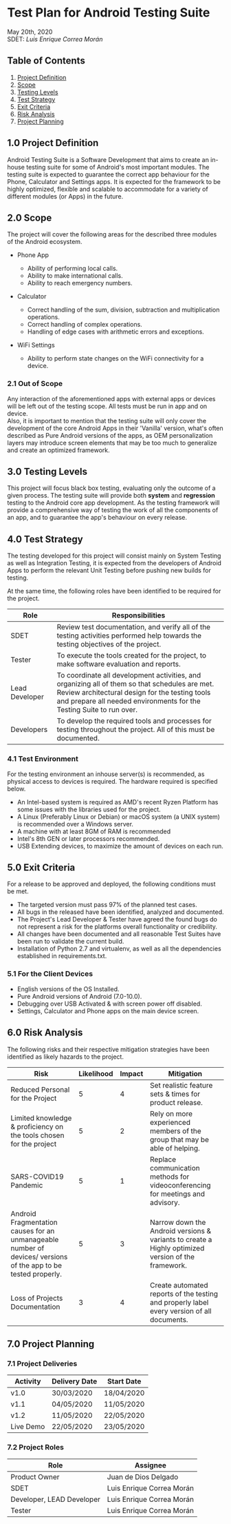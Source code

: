 # Test Plan for Android Testing Suite
May 20th, 2020  
SDET: *Luis Enrique Correa Morán*

## Table of Contents
1. [Project Definition](#10-project-definition)
2. [Scope](#20-scope)
3. [Testing Levels](#30-testing-levels)
4. [Test Strategy](#40-test-strategy)
5. [Exit Criteria](#50-exit-criteria)
6. [Risk Analysis](#60-risk-analysis)
7. [Project Planning](#70-project-planning)

## 1.0 Project Definition
Android Testing Suite is a Software Development that aims to create an in-house testing suite for some of Android's most important modules.
The testing suite is expected to guarantee the correct app behaviour for the Phone, Calculator and Settings apps. It is expected for the framework to be highly optimized, flexible and scalable to accommodate for a variety of different modules (or Apps) in the future.

## 2.0 Scope
The project will cover the following areas for the described three modules of the Android ecosystem.

* Phone App  
    * Ability of performing local calls.  
    * Ability to make international calls.  
    * Ability to reach emergency numbers.  
* Calculator  
    * Correct handling of the sum, division, subtraction and multiplication operations.  
    * Correct handling of complex operations.  
    * Handling of edge cases with arithmetic errors and exceptions.  
    
* WiFi Settings  
    * Ability to perform state changes on the WiFi connectivity for a device.  

### 2.1 Out of Scope
Any interaction of the aforementioned apps with external apps or devices will be left out of the testing scope. All tests must be run in app and on device.  
Also, it is important to mention that the testing suite will only cover the development of the core Android Apps in 
their 'Vanilla' version, what's often described as Pure Android versions of the apps, as OEM personalization layers may introduce screen elements that may be too 
much to generalize and create an optimized framework.

## 3.0 Testing Levels
This project will focus black box testing, evaluating only the outcome of a given process. The testing suite will provide both **system** and **regression** testing to the Android core app development. As the testing framework will provide a comprehensive way of testing the work of all the components of an app, and to guarantee the app's behaviour on every release.  

## 4.0 Test Strategy
The testing developed for this project will consist mainly on System Testing as well as Integration Testing, it is expected from the developers of Android Apps to perform the relevant Unit Testing before pushing new builds for testing.  

At the same time, the following roles have been identified to be required for the project.  

| Role           | Responsibilities                                                                                                                                                                                                         |
|----------------|--------------------------------------------------------------------------------------------------------------------------------------------------------------------------------------------------------------------------|
| SDET           | Review test documentation, and verify all of the testing activities performed help towards the testing objectives of the project.                                                                                        |
| Tester         | To execute the tools created for the project, to make software evaluation and reports.                                                                                                                                   |
| Lead Developer | To coordinate all development activities, and organizing all of them so that schedules are met. Review architectural design for the testing tools and prepare all needed environments for the Testing Suite to run over. |
| Developers     | To develop the required tools and processes for testing throughout the project. All of this must be documented.                                                                                                          |

### 4.1 Test Environment
For the testing environment an inhouse server(s) is recommended, as physical access to devices is required. The hardware required is specified below.
* An Intel-based system is required as AMD's recent Ryzen Platform has some issues with the libraries used for the project.
* A Linux (Preferably Linux or Debian) or macOS system (a UNIX system) is recommended over a Windows server.
* A machine with at least 8GM of RAM is recommended
* Intel's 8th GEN or later processors recommended.
* USB Extending devices, to maximize the amount of devices on each run.

## 5.0 Exit Criteria
For a release to be approved and deployed, the following conditions must be met.  
* The targeted version must pass 97% of the planned test cases.
* All bugs in the released have been identified, analyzed and documented.
* The Project's Lead Developer & Tester have agreed the found bugs do not represent a risk for the platforms overall functionality or credibility.
* All changes have been documented and all reasonable Test Suites have been run to validate the current build.
* Installation of Python 2.7 and virtualenv, as well as all the dependencies established in requirements.txt.

### 5.1 For the Client Devices
* English versions of the OS Installed.
* Pure Android versions of Android (7.0-10.0).
* Debugging over USB Activated & with screen power off disabled.
* Settings, Calculator and Phone apps on the main device screen.

## 6.0 Risk Analysis
The following risks and their respective mitigation strategies have been identified as likely hazards to the project.

| Risk                                                                                                           | Likelihood | Impact | Mitigation                                                                                         |
|----------------------------------------------------------------------------------------------------------------|------------|--------|----------------------------------------------------------------------------------------------------|
| Reduced Personal for the Project                                                                               | 5          | 4      | Set realistic feature sets & times for product release.                                            |
| Limited knowledge & proficiency on the tools chosen for the project                                            | 5          | 2      | Rely on more experienced members of the group that may be able of helping.                         |
| SARS-COVID19 Pandemic                                                                                          | 5          | 1      | Replace communication methods for videoconferencing for meetings and advisory.                     |
| Android Fragmentation causes for an unmanageable number of devices/ versions of the app to be tested properly. | 5          | 3      | Narrow down the Android versions & variants to create a Highly optimized version of the framework. |
| Loss of Projects Documentation                                                                                 | 3          | 4      | Create automated reports of the testing and properly label every version of all documents.         |

## 7.0 Project Planning

### 7.1 Project Deliveries
| Activity  | Delivery Date | Start Date |
|-----------|---------------|------------|
| v1.0      | 30/03/2020    | 18/04/2020 |
| v1.1      | 04/05/2020    | 11/05/2020 |
| v1.2      | 11/05/2020    | 22/05/2020 |
| Live Demo | 22/05/2020    | 23/05/2020 |

### 7.2 Project Roles
| Role                      | Assignee                  |
|---------------------------|---------------------------|
| Product Owner             | Juan de Dios Delgado      |
| SDET                      | Luis Enrique Correa Morán |
| Developer, LEAD Developer | Luis Enrique Correa Morán |
| Tester                    | Luis Enrique Correa Morán |
